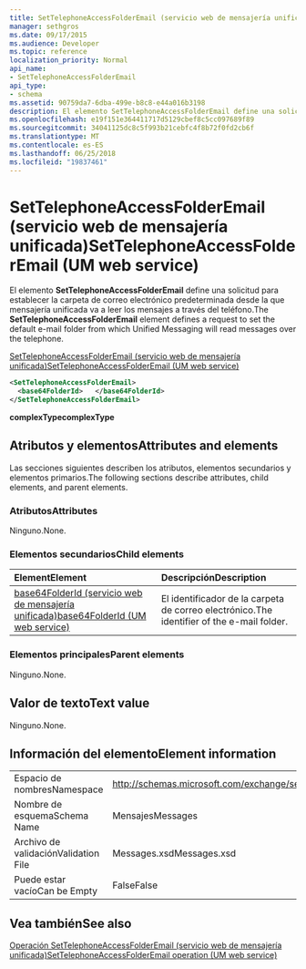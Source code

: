 ```yaml
---
title: SetTelephoneAccessFolderEmail (servicio web de mensajería unificada)
manager: sethgros
ms.date: 09/17/2015
ms.audience: Developer
ms.topic: reference
localization_priority: Normal
api_name:
- SetTelephoneAccessFolderEmail
api_type:
- schema
ms.assetid: 90759da7-6dba-499e-b8c8-e44a016b3198
description: El elemento SetTelephoneAccessFolderEmail define una solicitud para establecer la carpeta de correo electrónico predeterminada desde la que mensajería unificada va a leer los mensajes a través del teléfono.
ms.openlocfilehash: e19f151e364411717d5129cbef8c5cc097689f89
ms.sourcegitcommit: 34041125dc8c5f993b21cebfc4f8b72f0fd2cb6f
ms.translationtype: MT
ms.contentlocale: es-ES
ms.lasthandoff: 06/25/2018
ms.locfileid: "19837461"
---
```

# <a name="settelephoneaccessfolderemail-um-web-service"></a><span data-ttu-id="5184a-103">SetTelephoneAccessFolderEmail (servicio web de mensajería unificada)</span><span class="sxs-lookup"><span data-stu-id="5184a-103">SetTelephoneAccessFolderEmail (UM web service)</span></span>

<span data-ttu-id="5184a-104">El elemento **SetTelephoneAccessFolderEmail** define una solicitud para establecer la carpeta de correo electrónico predeterminada desde la que mensajería unificada va a leer los mensajes a través del teléfono.</span><span class="sxs-lookup"><span data-stu-id="5184a-104">The **SetTelephoneAccessFolderEmail** element defines a request to set the default e-mail folder from which Unified Messaging will read messages over the telephone.</span></span> 
  
[<span data-ttu-id="5184a-105">SetTelephoneAccessFolderEmail (servicio web de mensajería unificada)</span><span class="sxs-lookup"><span data-stu-id="5184a-105">SetTelephoneAccessFolderEmail (UM web service)</span></span>](settelephoneaccessfolderemail-um-web-service.md)
  
```xml
<SetTelephoneAccessFolderEmail>
  <base64FolderId>   </base64FolderId>
</SetTelephoneAccessFolderEmail>
```

 <span data-ttu-id="5184a-106">**complexType**</span><span class="sxs-lookup"><span data-stu-id="5184a-106">**complexType**</span></span>
## <a name="attributes-and-elements"></a><span data-ttu-id="5184a-107">Atributos y elementos</span><span class="sxs-lookup"><span data-stu-id="5184a-107">Attributes and elements</span></span>

<span data-ttu-id="5184a-108">Las secciones siguientes describen los atributos, elementos secundarios y elementos primarios.</span><span class="sxs-lookup"><span data-stu-id="5184a-108">The following sections describe attributes, child elements, and parent elements.</span></span>
  
### <a name="attributes"></a><span data-ttu-id="5184a-109">Atributos</span><span class="sxs-lookup"><span data-stu-id="5184a-109">Attributes</span></span>

<span data-ttu-id="5184a-110">Ninguno.</span><span class="sxs-lookup"><span data-stu-id="5184a-110">None.</span></span>
  
### <a name="child-elements"></a><span data-ttu-id="5184a-111">Elementos secundarios</span><span class="sxs-lookup"><span data-stu-id="5184a-111">Child elements</span></span>

|<span data-ttu-id="5184a-112">**Element**</span><span class="sxs-lookup"><span data-stu-id="5184a-112">**Element**</span></span>|<span data-ttu-id="5184a-113">**Descripción**</span><span class="sxs-lookup"><span data-stu-id="5184a-113">**Description**</span></span>|
|:-----|:-----|
|[<span data-ttu-id="5184a-114">base64FolderId (servicio web de mensajería unificada)</span><span class="sxs-lookup"><span data-stu-id="5184a-114">base64FolderId (UM web service)</span></span>](base64folderid-um-web-service.md) <br/> |<span data-ttu-id="5184a-115">El identificador de la carpeta de correo electrónico.</span><span class="sxs-lookup"><span data-stu-id="5184a-115">The identifier of the e-mail folder.</span></span>  <br/> |
   
### <a name="parent-elements"></a><span data-ttu-id="5184a-116">Elementos principales</span><span class="sxs-lookup"><span data-stu-id="5184a-116">Parent elements</span></span>

<span data-ttu-id="5184a-117">Ninguno.</span><span class="sxs-lookup"><span data-stu-id="5184a-117">None.</span></span>
  
## <a name="text-value"></a><span data-ttu-id="5184a-118">Valor de texto</span><span class="sxs-lookup"><span data-stu-id="5184a-118">Text value</span></span>

<span data-ttu-id="5184a-119">Ninguno.</span><span class="sxs-lookup"><span data-stu-id="5184a-119">None.</span></span>
  
## <a name="element-information"></a><span data-ttu-id="5184a-120">Información del elemento</span><span class="sxs-lookup"><span data-stu-id="5184a-120">Element information</span></span>

|||
|:-----|:-----|
|<span data-ttu-id="5184a-121">Espacio de nombres</span><span class="sxs-lookup"><span data-stu-id="5184a-121">Namespace</span></span>  <br/> |http://schemas.microsoft.com/exchange/services/2006/messages  <br/> |
|<span data-ttu-id="5184a-122">Nombre de esquema</span><span class="sxs-lookup"><span data-stu-id="5184a-122">Schema Name</span></span>  <br/> |<span data-ttu-id="5184a-123">Mensajes</span><span class="sxs-lookup"><span data-stu-id="5184a-123">Messages</span></span>  <br/> |
|<span data-ttu-id="5184a-124">Archivo de validación</span><span class="sxs-lookup"><span data-stu-id="5184a-124">Validation File</span></span>  <br/> |<span data-ttu-id="5184a-125">Messages.xsd</span><span class="sxs-lookup"><span data-stu-id="5184a-125">Messages.xsd</span></span>  <br/> |
|<span data-ttu-id="5184a-126">Puede estar vacío</span><span class="sxs-lookup"><span data-stu-id="5184a-126">Can be Empty</span></span>  <br/> |<span data-ttu-id="5184a-127">False</span><span class="sxs-lookup"><span data-stu-id="5184a-127">False</span></span>  <br/> |
   
## <a name="see-also"></a><span data-ttu-id="5184a-128">Vea también</span><span class="sxs-lookup"><span data-stu-id="5184a-128">See also</span></span>



[<span data-ttu-id="5184a-129">Operación SetTelephoneAccessFolderEmail (servicio web de mensajería unificada)</span><span class="sxs-lookup"><span data-stu-id="5184a-129">SetTelephoneAccessFolderEmail operation (UM web service)</span></span>](settelephoneaccessfolderemail-operation-um-web-service.md)

